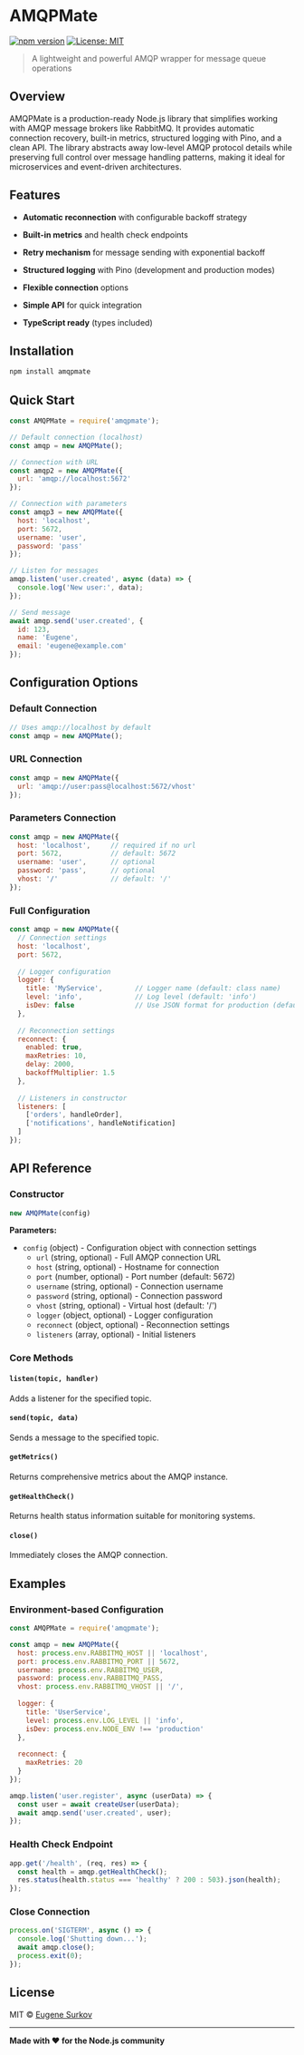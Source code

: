 # AMQPMate

[![npm version](https://badge.fury.io/js/amqpmate.svg)](https://badge.fury.io/js/amqpmate)
[![License: MIT](https://img.shields.io/badge/License-MIT-yellow.svg)](https://opensource.org/licenses/MIT)

> A lightweight and powerful AMQP wrapper for message queue operations

## Overview

AMQPMate is a production-ready Node.js library that simplifies working with AMQP message brokers like RabbitMQ. It provides automatic connection recovery, built-in metrics, structured logging with Pino, and a clean API. The library abstracts away low-level AMQP protocol details while preserving full control over message handling patterns, making it ideal for microservices and event-driven architectures.

## Features

- **Automatic reconnection** with configurable backoff strategy
- **Built-in metrics** and health check endpoints

- **Retry mechanism** for message sending with exponential backoff
- **Structured logging** with Pino (development and production modes)
- **Flexible connection** options
- **Simple API** for quick integration
- **TypeScript ready** (types included)

## Installation

```bash
npm install amqpmate
```

## Quick Start

```javascript
const AMQPMate = require('amqpmate');

// Default connection (localhost)
const amqp = new AMQPMate();

// Connection with URL
const amqp2 = new AMQPMate({ 
  url: 'amqp://localhost:5672' 
});

// Connection with parameters
const amqp3 = new AMQPMate({
  host: 'localhost',
  port: 5672,
  username: 'user',
  password: 'pass'
});

// Listen for messages
amqp.listen('user.created', async (data) => {
  console.log('New user:', data);
});

// Send message
await amqp.send('user.created', {
  id: 123,
  name: 'Eugene',
  email: 'eugene@example.com'
});
```

## Configuration Options

### Default Connection
```javascript
// Uses amqp://localhost by default
const amqp = new AMQPMate();
```

### URL Connection
```javascript
const amqp = new AMQPMate({ 
  url: 'amqp://user:pass@localhost:5672/vhost' 
});
```

### Parameters Connection
```javascript
const amqp = new AMQPMate({
  host: 'localhost',     // required if no url
  port: 5672,            // default: 5672
  username: 'user',      // optional
  password: 'pass',      // optional
  vhost: '/'             // default: '/'
});
```

### Full Configuration
```javascript
const amqp = new AMQPMate({
  // Connection settings
  host: 'localhost',
  port: 5672,
  
  // Logger configuration
  logger: {
    title: 'MyService',        // Logger name (default: class name)
    level: 'info',             // Log level (default: 'info')
    isDev: false               // Use JSON format for production (default: true)
  },
  
  // Reconnection settings
  reconnect: {
    enabled: true,
    maxRetries: 10,
    delay: 2000,
    backoffMultiplier: 1.5
  },
  
  // Listeners in constructor
  listeners: [
    ['orders', handleOrder],
    ['notifications', handleNotification]
  ]
});
```

## API Reference

### Constructor
```javascript
new AMQPMate(config)
```

**Parameters:**
- `config` (object) - Configuration object with connection settings
  - `url` (string, optional) - Full AMQP connection URL
  - `host` (string, optional) - Hostname for connection
  - `port` (number, optional) - Port number (default: 5672)
  - `username` (string, optional) - Connection username
  - `password` (string, optional) - Connection password
  - `vhost` (string, optional) - Virtual host (default: '/')
  - `logger` (object, optional) - Logger configuration
  - `reconnect` (object, optional) - Reconnection settings
  - `listeners` (array, optional) - Initial listeners

### Core Methods

#### `listen(topic, handler)`
Adds a listener for the specified topic.

#### `send(topic, data)`
Sends a message to the specified topic.

#### `getMetrics()`
Returns comprehensive metrics about the AMQP instance.

#### `getHealthCheck()`
Returns health status information suitable for monitoring systems.



#### `close()`
Immediately closes the AMQP connection.

## Examples

### Environment-based Configuration
```javascript
const AMQPMate = require('amqpmate');

const amqp = new AMQPMate({
  host: process.env.RABBITMQ_HOST || 'localhost',
  port: process.env.RABBITMQ_PORT || 5672,
  username: process.env.RABBITMQ_USER,
  password: process.env.RABBITMQ_PASS,
  vhost: process.env.RABBITMQ_VHOST || '/',
  
  logger: {
    title: 'UserService',
    level: process.env.LOG_LEVEL || 'info',
    isDev: process.env.NODE_ENV !== 'production'
  },
  
  reconnect: {
    maxRetries: 20
  }
});

amqp.listen('user.register', async (userData) => {
  const user = await createUser(userData);
  await amqp.send('user.created', user);
});
```

### Health Check Endpoint
```javascript
app.get('/health', (req, res) => {
  const health = amqp.getHealthCheck();
  res.status(health.status === 'healthy' ? 200 : 503).json(health);
});
```

### Close Connection
```javascript
process.on('SIGTERM', async () => {
  console.log('Shutting down...');
  await amqp.close();
  process.exit(0);
});
```

## License

MIT © [Eugene Surkov](https://github.com/esurkov1)

---

**Made with ❤️ for the Node.js community** 